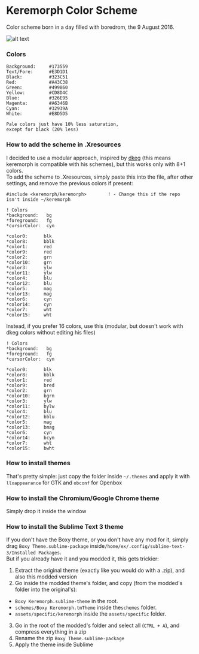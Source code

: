 # Keremorph Color Scheme

Color scheme born in a day filled with boredrom, the 9 August 2016.

![alt text](https://raw.githubusercontent.com/exentio/keremorph/master/preview.png "Preview")

### Colors

    Background:     #173559
    Text/Fore:      #E3D1D1
    Black:          #323C51
    Red:            #A43C38
    Green:          #499860
    Yellow:         #CD8D4C
    Blue:           #326E95
    Magenta:        #A6346B
    Cyan:           #32939A
    White:          #E8D5D5

    Pale colors just have 10% less saturation,
    except for black (20% less)

### How to add the scheme in .Xresources

I decided to use a modular approach, inspired by [dkeg](https://github.com/dkeg) (this means keremorph is compatible with his schemes), but this works only with 8+1 colors.  
To add the scheme to .Xresources, simply paste this into the file, after other settings, and remove the previous colors if present:

    #include <keremorph/keremorph>        ! - Change this if the repo isn't inside ~/keremorph

    ! Colors
    *background:   bg
    *foreground:   fg
    *cursorColor:  cyn

    *color0:      blk
    *color8:      bblk
    *color1:      red
    *color9:      red
    *color2:      grn
    *color10:     grn
    *color3:      ylw
    *color11:     ylw
    *color4:      blu
    *color12:     blu
    *color5:      mag
    *color13:     mag
    *color6:      cyn
    *color14:     cyn
    *color7:      wht
    *color15:     wht

Instead, if you prefer 16 colors, use this (modular, but doesn't work with dkeg colors without editing his files)

    ! Colors
    *background:   bg
    *foreground:   fg
    *cursorColor:  cyn

    *color0:      blk
    *color8:      bblk
    *color1:      red
    *color9:      bred
    *color2:      grn
    *color10:     bgrn
    *color3:      ylw
    *color11:     bylw
    *color4:      blu
    *color12:     bblu
    *color5:      mag
    *color13:     bmag
    *color6:      cyn
    *color14:     bcyn
    *color7:      wht
    *color15:     bwht

### How to install themes

That's pretty simple: just copy the folder inside `~/.themes` and apply it with `llxappearance` for GTK and `obconf` for Openbox

### How to install the Chromium/Google Chrome theme

Simply drop it inside the window

### How to install the Sublime Text 3 theme

If you don't have the Boxy theme, or you don't have any mod for it, simply drag `Boxy Theme.sublime-package` inside`/home/ex/.config/sublime-text-3/Installed Packages`.  
But if you already have it and you modded it, this gets trickier:  
1. Extract the original theme (exactly like you would do with a .zip), and also this modded version  
2. Go inside the modded theme's folder, and copy (from the modded's folder into the original's):   
  * `Boxy Keremorph.sublime-theme` in the root.  
  * `schemes/Boxy Keremorph.tmTheme` inside the`schemes` folder.  
  * `assets/specific/keremorph` inside the `assets/specific` folder.  

3. Go in the root of the modded's folder and select all (`CTRL + A`), and compress everything in a zip  
4. Rename the zip `Boxy Theme.sublime-package`  
5. Apply the theme inside Sublime  
